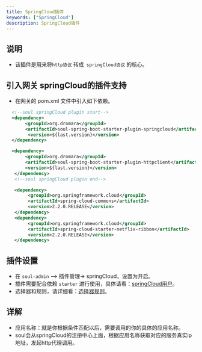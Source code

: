 ```yaml
---
title: SpringCloud插件
keywords: ["SpringCloud"]
description: SpringCloud插件
---
```


## 说明

* 该插件是用来将`http协议` 转成` springCloud协议` 的核心。

## 引入网关 springCloud的插件支持

* 在网关的 pom.xml 文件中引入如下依赖。

```xml
  <!--soul springCloud plugin start-->
  <dependency>
       <groupId>org.dromara</groupId>
       <artifactId>soul-spring-boot-starter-plugin-springcloud</artifactId>
        <version>${last.version}</version>
  </dependency>

  <dependency>
       <groupId>org.dromara</groupId>
       <artifactId>soul-spring-boot-starter-plugin-httpclient</artifactId>
       <version>${last.version}</version>
   </dependency>
   <!--soul springCloud plugin end-->

   <dependency>
        <groupId>org.springframework.cloud</groupId>
        <artifactId>spring-cloud-commons</artifactId>
        <version>2.2.0.RELEASE</version>
   </dependency>
   <dependency>
        <groupId>org.springframework.cloud</groupId>
        <artifactId>spring-cloud-starter-netflix-ribbon</artifactId>
        <version>2.2.0.RELEASE</version>
   </dependency>
```

## 插件设置

* 在 `soul-admin` --> 插件管理-> springCloud，设置为开启。
* 插件需要配合依赖 `starter` 进行使用，具体请看：[springCloud用户](../users-guide/spring-cloud-proxy)。
* 选择器和规则，请详细看：[选择器规则](../admin/selector-and-rule)。

## 详解

* 应用名称：就是你根据条件匹配以后，需要调用的你的具体的应用名称。
* soul会从springCloud的注册中心上面，根据应用名称获取对应的服务真实ip地址，发起http代理调用。

